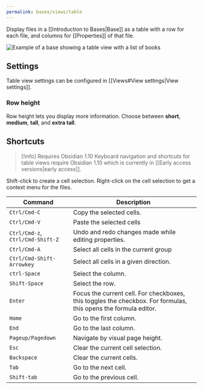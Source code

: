 ```yaml
---
permalink: bases/views/table
---
```

Display files in a [[Introduction to Bases|Base]] as a table with a row for each file, and columns for [[Properties]] of that file.

![Example of a base showing a table view with a list of books](bases-noshadow.png#interface)

## Settings

Table view settings can be configured in [[Views#View settings|View settings]].

### Row height

Row height lets you display more information. Choose between **short**, **medium**, **tall**, and **extra tall**.

## Shortcuts

> [!info] Requires Obsidian 1.10
> Keyboard navigation and shortcuts for table views require Obsidian 1.10 which is currently in [[Early access versions|early access]]. 

Shift-click to create a cell selection. Right-click on the cell selection to get a context menu for the files.

| Command                          | Description                                                                                                     |
| -------------------------------- | --------------------------------------------------------------------------------------------------------------- |
| `Ctrl/Cmd-C`                     | Copy the selected cells.                                                                                        |
| `Ctrl/Cmd-V`                     | Paste the selected cells                                                                                        |
| `Ctrl/Cmd-z`, `Ctrl/Cmd-Shift-Z` | Undo and redo changes made while editing properties.                                                            |
| `Ctrl/Cmd-A`                     | Select all cells in the current group                                                                           |
| `Ctrl/Cmd-Shift-Arrowkey`        | Select all cells in a given direction.                                                                          |
| `ctrl-Space`                     | Select the column.                                                                                              |
| `Shift-Space`                    | Select the row.                                                                                                 |
| `Enter`                          | Focus the current cell. For checkboxes, this toggles the checkbox. For formulas, this opens the formula editor. |
| `Home`                           | Go to the first column.                                                                                         |
| `End`                            | Go to the last column.                                                                                          |
| `Pageup/Pagedown`                | Navigate by visual page height.                                                                                 |
| `Esc`                            | Clear the current cell selection.                                                                               |
| `Backspace`                      | Clear the current cells.                                                                                        |
| `Tab`                            | Go to the next cell.                                                                                            |
| `Shift-tab`                      | Go to the previous cell.                                                                                        |
